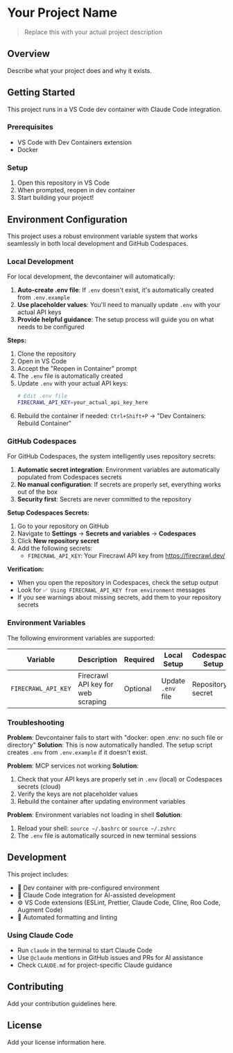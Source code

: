 # Your Project Name

> Replace this with your actual project description

## Overview

Describe what your project does and why it exists.

## Getting Started

This project runs in a VS Code dev container with Claude Code integration.

### Prerequisites

- VS Code with Dev Containers extension
- Docker

### Setup

1. Open this repository in VS Code
2. When prompted, reopen in dev container
3. Start building your project!

## Environment Configuration

This project uses a robust environment variable system that works seamlessly in both local development and GitHub Codespaces.

### Local Development

For local development, the devcontainer will automatically:

1. **Auto-create .env file**: If `.env` doesn't exist, it's automatically created from `.env.example`
2. **Use placeholder values**: You'll need to manually update `.env` with your actual API keys
3. **Provide helpful guidance**: The setup process will guide you on what needs to be configured

**Steps:**
1. Clone the repository
2. Open in VS Code
3. Accept the "Reopen in Container" prompt
4. The `.env` file is automatically created
5. Update `.env` with your actual API keys:
   ```bash
   # Edit .env file
   FIRECRAWL_API_KEY=your_actual_api_key_here
   ```
6. Rebuild the container if needed: `Ctrl+Shift+P` → "Dev Containers: Rebuild Container"

### GitHub Codespaces

For GitHub Codespaces, the system intelligently uses repository secrets:

1. **Automatic secret integration**: Environment variables are automatically populated from Codespaces secrets
2. **No manual configuration**: If secrets are properly set, everything works out of the box
3. **Security first**: Secrets are never committed to the repository

**Setup Codespaces Secrets:**
1. Go to your repository on GitHub
2. Navigate to **Settings** → **Secrets and variables** → **Codespaces**
3. Click **New repository secret**
4. Add the following secrets:
   - `FIRECRAWL_API_KEY`: Your Firecrawl API key from https://firecrawl.dev/

**Verification:**
- When you open the repository in Codespaces, check the setup output
- Look for `✅ Using FIRECRAWL_API_KEY from environment` messages
- If you see warnings about missing secrets, add them to your repository secrets

### Environment Variables

The following environment variables are supported:

| Variable | Description | Required | Local Setup | Codespaces Setup |
|----------|-------------|----------|-------------|------------------|
| `FIRECRAWL_API_KEY` | Firecrawl API key for web scraping | Optional | Update `.env` file | Repository secret |

### Troubleshooting

**Problem**: Devcontainer fails to start with "docker: open .env: no such file or directory"
**Solution**: This is now automatically handled. The setup script creates `.env` from `.env.example` if it doesn't exist.

**Problem**: MCP services not working
**Solution**: 
1. Check that your API keys are properly set in `.env` (local) or Codespaces secrets (cloud)
2. Verify the keys are not placeholder values
3. Rebuild the container after updating environment variables

**Problem**: Environment variables not loading in shell
**Solution**: 
1. Reload your shell: `source ~/.bashrc` or `source ~/.zshrc`
2. The `.env` file is automatically sourced in new terminal sessions

## Development

This project includes:

- 🐳 Dev container with pre-configured environment
- 🤖 Claude Code integration for AI-assisted development
- ⚙️ VS Code extensions (ESLint, Prettier, Claude Code, Cline, Roo Code, Augment Code)
- 🔧 Automated formatting and linting

### Using Claude Code

- Run `claude` in the terminal to start Claude Code
- Use `@claude` mentions in GitHub issues and PRs for AI assistance
- Check `CLAUDE.md` for project-specific Claude guidance

## Contributing

Add your contribution guidelines here.

## License

Add your license information here.
